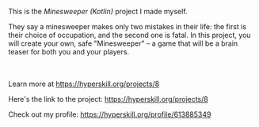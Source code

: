 This is the *Minesweeper (Kotlin)* project I made myself.


<p>They say a minesweeper makes only two mistakes in their life: the first is their choice of occupation, and the second one is fatal. In this project, you will create your own, safe "Minesweeper" – a game that will be a brain teaser for both you and your players.</p><br/><br/>Learn more at <a href="https://hyperskill.org/projects/8?utm_source=ide&utm_medium=ide&utm_campaign=ide&utm_content=project-card">https://hyperskill.org/projects/8</a>

Here's the link to the project: https://hyperskill.org/projects/8

Check out my profile: https://hyperskill.org/profile/613885349